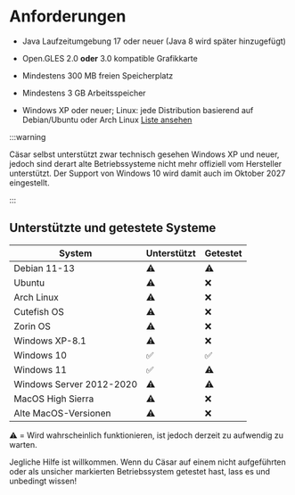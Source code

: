 # Anforderungen

- Java Laufzeitumgebung 17 oder neuer (Java 8 wird später hinzugefügt)

- Open.GLES 2.0 **oder** 3.0 kompatible Grafikkarte
- Mindestens 300 MB freien Speicherplatz
- Mindestens 3 GB Arbeitsspeicher
- Windows XP oder neuer; Linux: jede Distribution basierend auf Debian/Ubuntu oder Arch Linux [Liste ansehen](#)

:::warning

Cäsar selbst unterstützt zwar technisch gesehen Windows XP und neuer, jedoch sind derart alte Betriebssysteme nicht mehr 
offiziell vom Hersteller unterstützt. Der Support von Windows 10 wird damit auch im Oktober 2027 eingestellt.

:::

## Unterstützte und getestete Systeme
| System                   | Unterstützt | Getestet |
|--------------------------|-------------|----------|
| Debian 11-13             | ⚠️          | ⚠️       |
| Ubuntu                   | ⚠️          | ❌        |
| Arch Linux               | ⚠️          | ❌        |
| Cutefish OS              | ⚠️          | ❌        |
| Zorin OS                 | ⚠️          | ❌        |
| Windows XP-8.1           | ⚠️          | ❌        |
| Windows 10               | ✅           | ✅        |
| Windows 11               | ✅           | ⚠️       |
| Windows Server 2012-2020 | ⚠️          | ⚠️       |
| MacOS High Sierra        | ⚠️          | ❌        |
| Alte MacOS-Versionen     | ⚠️          | ❌        |

⚠️ = Wird wahrscheinlich funktionieren, ist jedoch derzeit zu aufwendig zu warten.

Jegliche Hilfe ist willkommen. Wenn du Cäsar auf einem nicht aufgeführten oder als unsicher markierten Betriebssystem getestet hast,
lass es und unbedingt wissen!